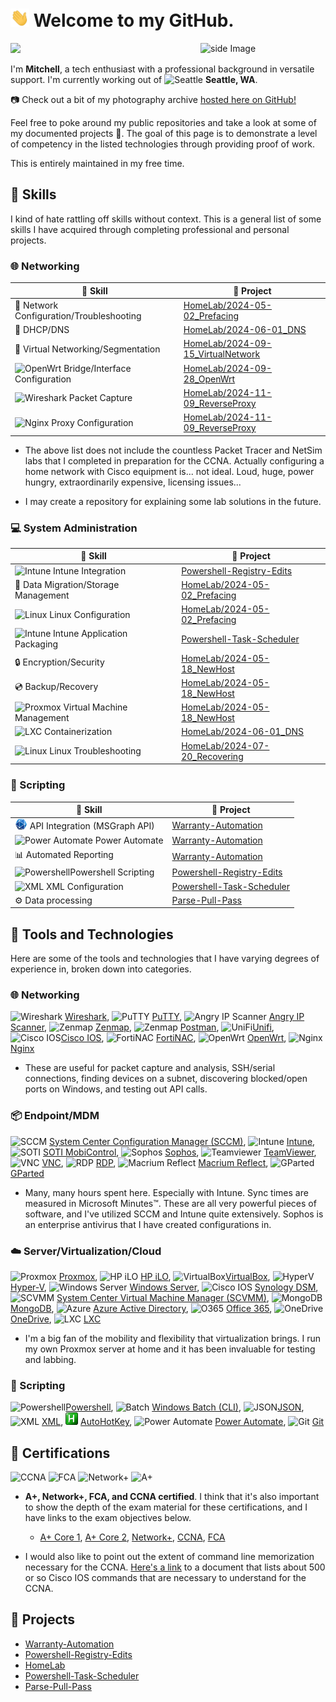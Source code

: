 # <img src="https://raw.githubusercontent.com/ABSphreak/ABSphreak/master/gifs/Hi.gif" alt="Hi" width="30"/> Welcome to my GitHub.

<img src="https://cdn-icons-png.flaticon.com/128/533/533518.png" alt="side Image" align="right" width="200" height="auto" />

![](https://komarev.com/ghpvc/?username=5g6zjt8m&color=blue&style=flat-square)

I'm **Mitchell**, a tech enthusiast with a professional background in versatile support. I'm currently working out of <img src="https://cdn-icons-png.flaticon.com/128/495/495681.png" alt="Seattle" width="15"/> **Seattle, WA**.

📷 Check out a bit of my photography archive [hosted here on GitHub!](https://github.com/5g6zjt8m/photography)

Feel free to poke around my public repositories and take a look at some of my documented projects 📁. The goal of this page is to demonstrate a level of competency in the listed technologies through providing proof of work.

This is entirely maintained in my free time.

## 🎯 Skills
I kind of hate rattling off skills without context. This is a general list of some skills I have acquired through completing professional and personal projects.

### 🌐 Networking

| 🎯 **Skill**                     	| 📁 **Project**                                                            	|
|-------------------------------	|------------------------------------------------------------------------	|
| 📡 Network Configuration/Troubleshooting| [HomeLab/2024-05-02_Prefacing](https://github.com/5g6zjt8m/HomeLab/tree/main/Entries/2024-05-02_Prefacing) 	|
| 🔄 DHCP/DNS                          | [HomeLab/2024-06-01_DNS](https://github.com/5g6zjt8m/HomeLab/tree/main/Entries/2024-06-01_DNS) 	|
| 🛜 Virtual Networking/Segmentation                          | [HomeLab/2024-09-15_VirtualNetwork](https://github.com/5g6zjt8m/HomeLab/tree/main/Entries/2024-09-15_VirtualNetwork) 	|
| <img src="https://static-00.iconduck.com/assets.00/openwrt-icon-220x256-xqscx4eg.png" alt="OpenWrt" width="20"/> Bridge/Interface Configuration                          | [HomeLab/2024-09-28_OpenWrt](https://github.com/5g6zjt8m/HomeLab/tree/main/Entries/2024-09-28_OpenWrt) 	|
| <img src="https://avatars.githubusercontent.com/u/6233056?s=48&v=4" alt="Wireshark" width="20"/> Packet Capture                          | [HomeLab/2024-11-09_ReverseProxy](https://github.com/5g6zjt8m/HomeLab/tree/main/Entries/2024-11-09_ReverseProxy) 	|
| <img src="https://www.myqnap.org/wp-content/uploads/nginx-3628948-3030173-1.png" alt="Nginx" width="20"/> Proxy Configuration                          | [HomeLab/2024-11-09_ReverseProxy](https://github.com/5g6zjt8m/HomeLab/tree/main/Entries/2024-11-09_ReverseProxy) 	|

- The above list does not include the countless Packet Tracer and NetSim labs that I completed in preparation for the CCNA. Actually configuring a home network with Cisco equipment is... not ideal. Loud, huge, power hungry, extraordinarily expensive, licensing issues...

- I may create a repository for explaining some lab solutions in the future.

### 💻 System Administration

| 🎯 **Skill**                     	| 📁 **Project**                                                            	|
|-------------------------------	|------------------------------------------------------------------------	|
| <img src="https://play-lh.googleusercontent.com/9jqnFF6rpeGZx92dyWCjfUocVSEI8D_elLj6IDRb_qko4nTwwQ_8QHW8mUQ3l3vkFTvi" alt="Intune" width="20"/> Intune Integration        	    | [Powershell-Registry-Edits](https://github.com/5g6zjt8m/Powershell-Registry-Edits) 	|
| 💾 Data Migration/Storage Management | [HomeLab/2024-05-02_Prefacing](https://github.com/5g6zjt8m/HomeLab/tree/main/Entries/2024-05-02_Prefacing) 	|
| <img src="https://emojis.slackmojis.com/emojis/images/1643514939/9611/linux.png?1643514939" alt="Linux" width="20"/> Linux Configuration               | [HomeLab/2024-05-02_Prefacing](https://github.com/5g6zjt8m/HomeLab/tree/main/Entries/2024-05-02_Prefacing) 	|
| <img src="https://play-lh.googleusercontent.com/9jqnFF6rpeGZx92dyWCjfUocVSEI8D_elLj6IDRb_qko4nTwwQ_8QHW8mUQ3l3vkFTvi" alt="Intune" width="20"/> Intune Application Packaging      | [Powershell-Task-Scheduler](https://github.com/5g6zjt8m/Powershell-Task-Scheduler) 	|
| 🔒 Encryption/Security               | [HomeLab/2024-05-18_NewHost](https://github.com/5g6zjt8m/HomeLab/tree/main/Entries/2024-05-18_NewHost) 	|
| 💿 Backup/Recovery                   | [HomeLab/2024-05-18_NewHost](https://github.com/5g6zjt8m/HomeLab/tree/main/Entries/2024-05-18_NewHost) 	|
| <img src="https://camo.githubusercontent.com/4e9e0bf3fcd09d6557b4eaa8f790ec17599ed6e8eb37a7e78adaa30650c8a6e3/68747470733a2f2f7777772e70726f786d6f782e636f6d2f696d616765732f70726f786d6f782f50726f786d6f785f73796d626f6c5f7374616e646172645f6865782e706e67" alt="Proxmox" width="20"/> Virtual Machine Management        | [HomeLab/2024-05-18_NewHost](https://github.com/5g6zjt8m/HomeLab/tree/main/Entries/2024-05-18_NewHost) 	|
| <img src="https://upload.wikimedia.org/wikipedia/commons/thumb/d/dd/Linux_Containers_logo.svg/1200px-Linux_Containers_logo.svg.png" alt="LXC" width="20"/> Containerization                  | [HomeLab/2024-06-01_DNS](https://github.com/5g6zjt8m/HomeLab/tree/main/Entries/2024-06-01_DNS) 	|
| <img src="https://emojis.slackmojis.com/emojis/images/1643514939/9611/linux.png?1643514939" alt="Linux" width="20"/> Linux Troubleshooting             | [HomeLab/2024-07-20_Recovering](https://github.com/5g6zjt8m/HomeLab/tree/main/Entries/2024-07-20_Recovering) 	|

### 📃 Scripting

| 🎯 **Skill**                     	| 📁 **Project**                                                            	|
|-------------------------------	|------------------------------------------------------------------------	|
| <img src="https://raw.githubusercontent.com/microsoftgraph/msgraph-sdk-powershell/dev/docs/images/graph_color256.png" alt="MSGraph" width="20"/> API Integration (MSGraph API) 	| [Warranty-Automation](https://github.com/5g6zjt8m/Warranty-Automation) 	|
| <img src="https://play-lh.googleusercontent.com/aeXs0qriXwmHVWtq9u4zVUO6SifULKtJOQdtBg6wDQqaNEaaJKl6b2oiABMmHn6yLH8" alt="Power Automate" width="20"/> Power Automate                 	| [Warranty-Automation](https://github.com/5g6zjt8m/Warranty-Automation) 	|
| 📊 Automated Reporting           	| [Warranty-Automation](https://github.com/5g6zjt8m/Warranty-Automation) 	|
| <img src="https://upload.wikimedia.org/wikipedia/commons/a/af/PowerShell_Core_6.0_icon.png" alt="Powershell" width="20"/>Powershell Scripting              | [Powershell-Registry-Edits](https://github.com/5g6zjt8m/Powershell-Registry-Edits) 	|
| <img src="https://upload.wikimedia.org/wikipedia/commons/thumb/e/e6/Text-xml.svg/2233px-Text-xml.svg.png" alt="XML" width="20"/> XML Configuration                 | [Powershell-Task-Scheduler](https://github.com/5g6zjt8m/Powershell-Task-Scheduler) 	|
| ⚙️ Data processing 	| [Parse-Pull-Pass](https://github.com/5g6zjt8m/Parse-Pull-Pass) 	|


## 🔧 Tools and Technologies
Here are some of the tools and technologies that I have varying degrees of experience in, broken down into categories.

### 🌐 Networking
<img src="https://avatars.githubusercontent.com/u/6233056?s=48&v=4" alt="Wireshark" width="20"/> [Wireshark](https://github.com/wireshark/wireshark), 
<img src="https://upload.wikimedia.org/wikipedia/commons/thumb/e/e7/PuTTY_Icon.svg/2048px-PuTTY_Icon.svg.png" alt="PuTTY" width="20"/> [PuTTY](https://www.putty.org/), 
<img src="https://upload.wikimedia.org/wikipedia/commons/thumb/c/c2/Angry_ip_scan_logo.svg/1200px-Angry_ip_scan_logo.svg.png" alt="Angry IP Scanner" width="20"/> [Angry IP Scanner](https://github.com/angryip/ipscan), 
<img src="https://nmap.org/images/sitelogo.png" alt="Zenmap" width="20"/> [Zenmap](https://nmap.org/zenmap/), 
<img src="https://kinlane-productions2.s3.amazonaws.com/postman/logo-glyph.png" alt="Zenmap" width="20"/> [Postman](https://www.postman.com/),
<img src="https://play-lh.googleusercontent.com/6xPvOaJmSyc68OzFx9d84uxGZuxOQg6DYgwWUIp_DoeXaT1u_wtdtnSu8wgT7N-344fk" alt="UniFi" width="20"/>[Unifi](https://www.ui.com/introduction),
<img src="https://cdn4.iconfinder.com/data/icons/flat-brand-logo-2/512/cisco-512.png" alt="Cisco IOS" width="20"/>[Cisco IOS](https://www.cisco.com/c/en/us/products/ios-nx-os-software/index.html), <img src="https://fortifirewall.com.br/config/imagens_conteudo/categorias/thumbnail/web-product-icon-fortinac.png" alt="FortiNAC" width="20"/> [FortiNAC](https://www.fortinet.com/products/network-access-control),
<img src="https://static-00.iconduck.com/assets.00/openwrt-icon-220x256-xqscx4eg.png" alt="OpenWrt" width="20"/> [OpenWrt](https://github.com/openwrt/openwrt), <img src="https://www.myqnap.org/wp-content/uploads/nginx-3628948-3030173-1.png" alt="Nginx" width="20"/> [Nginx](https://nginx.org/en/)

- These are useful for packet capture and analysis, SSH/serial connections, finding devices on a subnet, discovering blocked/open ports on Windows, and testing out API calls.

### 📦 Endpoint/MDM
<img src="https://archive.org/download/sccm-icon/sccm-icon.png" alt="SCCM" width="20"/> [System Center Configuration Manager (SCCM)](https://www.microsoft.com/en-us/evalcenter/download-microsoft-endpoint-configuration-manager), 
<img src="https://play-lh.googleusercontent.com/9jqnFF6rpeGZx92dyWCjfUocVSEI8D_elLj6IDRb_qko4nTwwQ_8QHW8mUQ3l3vkFTvi" alt="Intune" width="20"/> [Intune](https://intune.microsoft.com/), 
<img src="https://soti.net/media/jngbnw3f/soti-mobicontrol-icon.png" alt="SOTI" width="20"/> [SOTI MobiControl](https://soti.net/products/soti-mobicontrol/), 
<img src="https://cdn.icon-icons.com/icons2/2407/PNG/512/sophos_icon_146050.png" alt="Sophos" width="20"/> [Sophos](https://www.sophos.com/en-us),
<img src="https://encrypted-tbn0.gstatic.com/images?q=tbn:ANd9GcSqYmNK6Irz70499oDPDtoT-dCYNRI5KBAuVPMdeSGmHg&s" alt="Teamviewer" width="20"/> [TeamViewer](https://www.teamviewer.com/en-us/),
<img src="https://encrypted-tbn0.gstatic.com/images?q=tbn:ANd9GcTaUlixvmUMsyW6Gyw7C0Ac_Xy1Y35igP18lJTQTQKhRA&s" alt="VNC" width="20"/> [VNC](https://www.realvnc.com/en/),
<img src="https://www.tenforums.com/geek/gars/images/2/types/thumb__emote__esktop__onnection.png" alt="RDP" width="20"/> [RDP](https://learn.microsoft.com/en-us/troubleshoot/windows-server/remote/understanding-remote-desktop-protocol),
<img src="https://taiwebs.com/upload/icons/macrium-reflect-winpe220-220.png" alt="Macrium Reflect" width="20"/> [Macrium Reflect](https://www.macrium.com/),
<img src="https://encrypted-tbn0.gstatic.com/images?q=tbn:ANd9GcQ1XW_9VLrWOrckNvJhfXrJUfhmKtaOFi-im6mAqmm4-Q&s" alt="GParted" width="20"/> [GParted](https://gparted.org/)

- Many, many hours spent here. Especially with Intune. Sync times are measured in Microsoft Minutes™. These are all very powerful pieces of software, and I've utilized SCCM and Intune quite extensively. Sophos is an enterprise antivirus that I have created configurations in.

### ☁️ Server/Virtualization/Cloud
<img src="https://camo.githubusercontent.com/4e9e0bf3fcd09d6557b4eaa8f790ec17599ed6e8eb37a7e78adaa30650c8a6e3/68747470733a2f2f7777772e70726f786d6f782e636f6d2f696d616765732f70726f786d6f782f50726f786d6f785f73796d626f6c5f7374616e646172645f6865782e706e67" alt="Proxmox" width="20"/> [Proxmox](https://www.proxmox.com/en/about/media-kit),
<img src="https://play-lh.googleusercontent.com/zIImkiE6y_aq9IV0ndhHcqS0W6HBKk1iUSYn01BDQk3fs27xm-o3PjkIbpAoUgjnD04=w240-h480-rw" alt="HP iLO" width="20"/> [HP iLO](https://www.hpe.com/us/en/hpe-integrated-lights-out-ilo.html),
<img src="https://upload.wikimedia.org/wikipedia/commons/d/d5/Virtualbox_logo.png" alt="VirtualBox" width="20"/>[VirtualBox](https://www.virtualbox.org/),
<img src="https://www.tenforums.com/geek/gars/images/2/types/thumb_Hyper_V_Manager.png" alt="HyperV" width="20"/> [Hyper-V](https://learn.microsoft.com/en-us/windows-server/virtualization/hyper-v/hyper-v-technology-overview),
<img src="https://cdn.worldvectorlogo.com/logos/windows-server-2.svg" alt="Windows Server" width="20"/> [Windows Server](https://www.microsoft.com/en-us/windows-server),
<img src="https://community.synology.com/images/picture/1280x1280/507/1588829446_24nk8.png" alt="Cisco IOS" width="20"/> [Synology DSM](https://www.synology.com/en-us/dsm),
<img src="https://microsoft.github.io/CSS-SystemCenter/VMM.png" alt="SCVMM" width="20"/> [System Center Virtual Machine Manager (SCVMM)](https://learn.microsoft.com/en-us/system-center/vmm/?view=sc-vmm-2022),
<img src="https://www.svgrepo.com/show/331488/mongodb.svg" alt="MongoDB" width="20"/> [MongoDB](https://www.mongodb.com/),
<img src="https://upload.wikimedia.org/wikipedia/commons/thumb/f/fa/Microsoft_Azure.svg/1200px-Microsoft_Azure.svg.png" alt="Azure" width="20"/> [Azure Active Directory](https://www.microsoft.com/en-us/security/business/identity-access/microsoft-entra-id),
<img src="https://its.unc.edu/wp-content/uploads/sites/337/2018/02/office365-icon.png" alt="O365" width="20"/> [Office 365](https://www.office.com/),
<img src="https://upload.wikimedia.org/wikipedia/commons/thumb/3/3c/Microsoft_Office_OneDrive_%282019%E2%80%93present%29.svg/2560px-Microsoft_Office_OneDrive_%282019%E2%80%93present%29.svg.png" alt="OneDrive" width="20"/> [OneDrive](https://www.microsoft.com/en-us/microsoft-365/onedrive/online-cloud-storage), 
<img src="https://upload.wikimedia.org/wikipedia/commons/thumb/d/dd/Linux_Containers_logo.svg/1200px-Linux_Containers_logo.svg.png" alt="LXC" width="20"/> [LXC](https://linuxcontainers.org/)

- I'm a big fan of the mobility and flexibility that virtualization brings. I run my own Proxmox server at home and it has been invaluable for testing and labbing.

### 📃 Scripting
<img src="https://upload.wikimedia.org/wikipedia/commons/a/af/PowerShell_Core_6.0_icon.png" alt="Powershell" width="20"/>[Powershell](https://learn.microsoft.com/en-us/powershell/),
<img src="https://cdn.icon-icons.com/icons2/191/PNG/256/bat_file_23142.png" alt="Batch" width="20"/> [Windows Batch (CLI)](https://learn.microsoft.com/en-us/windows-server/administration/windows-commands/windows-commands),
<img src="https://upload.wikimedia.org/wikipedia/commons/thumb/c/c9/JSON_vector_logo.svg/1200px-JSON_vector_logo.svg.png" alt="JSON" width="20"/>[JSON](https://www.json.org/json-en.html),
<img src="https://upload.wikimedia.org/wikipedia/commons/thumb/e/e6/Text-xml.svg/2233px-Text-xml.svg.png" alt="XML" width="20"/> [XML](https://en.wikipedia.org/wiki/XML),
<img src="https://raw.githubusercontent.com/Ixiko/AHK-Forum/master/images/AHK%20main%20icon.png" alt="AutoHotKey" width="20"/> [AutoHotKey](https://www.autohotkey.com/),
<img src="https://play-lh.googleusercontent.com/aeXs0qriXwmHVWtq9u4zVUO6SifULKtJOQdtBg6wDQqaNEaaJKl6b2oiABMmHn6yLH8" alt="Power Automate" width="20"/> [Power Automate](https://www.microsoft.com/en-us/power-platform/products/power-automate),
<img src="https://git-scm.com/images/logos/downloads/Git-Icon-1788C.png" alt="Git" width="20"/> [Git](https://git-scm.com/)

## 📜 Certifications
<img src="https://www.practicalnetworking.net/wp-content/uploads/2019/10/CCNA-Certification-Logo.jpg" alt="CCNA" width="200"/> <img src="https://images.credly.com/images/20082fc1-94af-4773-9df0-28856b566748/image.png" alt="FCA" width="200"/> <img src="https://images.credly.com/images/e1fc05b2-959b-45a4-8d20-124b1df121fe/CompTIA_Network_2Bce.png" alt="Network+" width="200"/> <img src="https://images.credly.com/images/a81e53e7-3649-4366-917d-9611bb74c10c/CompTIA_A_2B.png" alt="A+" width="200"/>

- **A+, Network+, FCA, and CCNA certified**. I think that it's also important to show the depth of the exam material for these certifications, and I have links to the exam objectives below.

  - [A+ Core 1](/comptia-a-220-1001-exam-objectives.pdf), [A+ Core 2](/comptia-a-220-1002-exam-objectives.pdf), [Network+](/comptia-network-n10-008-exam-objectives-(2-0).pdf), [CCNA](/Microsoft%20Word%20-%20200-301-CCNA-v1.0%20edited.docx%20-%20200_301_CCNA_v1.0_2.pdf), [FCA](/FCA.pdf)

- I would also like to point out the extent of command line memorization necessary for the CCNA. [Here's a link](/CCNA-Commands) to a document that lists about 500 or so Cisco IOS commands that are necessary to understand for the CCNA.

## 📁 Projects
- [Warranty-Automation](https://github.com/5g6zjt8m/Warranty-Automation)
- [Powershell-Registry-Edits](https://github.com/5g6zjt8m/Powershell-Registry-Edits)
- [HomeLab](https://github.com/5g6zjt8m/HomeLab)
- [Powershell-Task-Scheduler](https://github.com/5g6zjt8m/Powershell-Task-Scheduler)
- [Parse-Pull-Pass](https://github.com/5g6zjt8m/Parse-Pull-Pass)